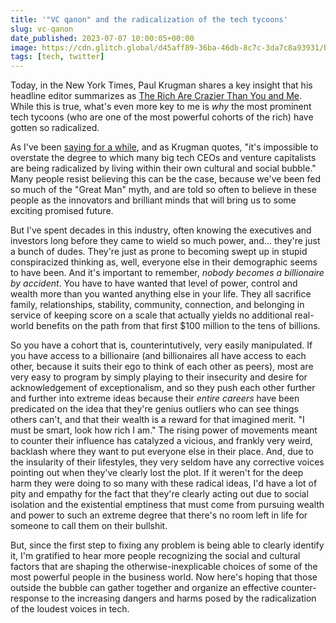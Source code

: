```yaml
---
title: '"VC qanon" and the radicalization of the tech tycoons'
slug: vc-qanon
date_published: 2023-07-07 10:00:05+00:00
image: https://cdn.glitch.global/d45aff89-36ba-46db-8c7c-3da7c8a93931/blue-distortion.jpg?v=1688738173842
tags: [tech, twitter]
---
```

Today, in the New York Times, Paul Krugman shares a key insight that his headline editor summarizes as <a href="https://www.nytimes.com/2023/07/06/opinion/robert-kennedy-jr-silicon-valley.html">The Rich Are Crazier Than You and Me</a>. While this is true, what's even more key to me is _why_ the most prominent tech tycoons (who are one of the most powerful cohorts of the rich) have gotten so radicalized. 

As I've been <a href="https://www.anildash.com/2023/02/27/tycoon-martyrdom-charade/">saying for a while</a>, and as Krugman quotes, "it's impossible to overstate the degree to which many big tech CEOs and venture capitalists are being radicalized by living within their own cultural and social bubble." Many people resist believing this can be the case, because we've been fed so much of the "Great Man" myth, and are told so often to believe in these people as the innovators and brilliant minds that will bring us to some exciting promised future.

But I've spent decades in this industry, often knowing the executives and investors long before they came to wield so much power, and... they're just a bunch of dudes. They're just as prone to becoming swept up in stupid conspiracized thinking as, well, everyone else in their demographic seems to have been. And it's important to remember, _nobody becomes a billionaire by accident_. You have to have wanted that level of power, control and wealth more than you wanted anything else in your life. They all sacrifice family, relationships, stability, community, connection, and belonging in service of keeping score on a scale that actually yields no additional real-world benefits on the path from that first $100 million to the tens of billions. 

So you have a cohort that is, counterintutively, very easily manipulated. If you have access to a billionaire (and billionaires all have access to each other, because it suits their ego to think of each other as peers), most are very easy to program by simply playing to their insecurity and desire for acknowledgement of exceptionalism, and so they push each other further and further into extreme ideas because their _entire careers_ have been predicated on the idea that they're genius outliers who can see things others can't, and that their wealth is a reward for that imagined merit. "I must be smart, look how rich I am." The rising power of movements meant to counter their influence has catalyzed a vicious, and frankly very weird, backlash where they want to put everyone else in their place. And, due to the insularity of their lifestyles, they very seldom have any corrective voices pointing out when they've clearly lost the plot. If it weren't for the deep harm they were doing to so many with these radical ideas, I'd have a lot of pity and empathy for the fact that they're clearly acting out due to social isolation and the existential emptiness that must come from pursuing wealth and power to such an extreme degree that there's no room left in life for someone to call them on their bullshit. 

But, since the first step to fixing any problem is being able to clearly identify it, I'm gratified to hear more people recognizing the social and cultural factors that are shaping the otherwise-inexplicable choices of some of the most powerful people in the business world. Now here's hoping that those outside the bubble can gather together and organize an effective counter-response to the increasing dangers and harms posed by the radicalization of the loudest voices in tech.